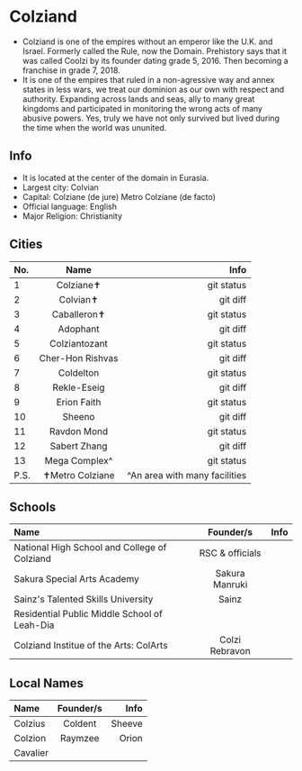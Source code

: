 # Colziand #

* Colziand is one of the empires without an emperor like the U.K. and Israel. Formerly called the Rule, now the Domain. Prehistory says that it was called Coolzi by its founder dating grade 5, 2016. Then becoming a franchise in grade 7, 2018.
* It is one of the empires that ruled in a non-agressive way and annex states in less wars, we treat our dominion as our own with respect and authority. Expanding across lands and seas, ally to many great kingdoms and participated in monitoring the wrong acts of many abusive powers. Yes, truly we have not only survived but lived during the time when the world was ununited.

## Info
* It is located at the center of the domain in Eurasia. 
* Largest city: Colvian
* Capital: Colziane (de jure)
           Metro Colziane (de facto)
* Official language: English
* Major Religion: Christianity

## Cities
| No. | Name | Info |
| :---         |     :---:      |          ---: |
| 1   | Colziane✝     | git status    |
| 2     | Colvian✝       | git diff      |
| 3   | Caballeron✝     | git status    |
| 4     | Adophant       | git diff      |
| 5   | Colziantozant     | git status    |
| 6     | Cher-Hon Rishvas       | git diff      |
| 7   | Coldelton     | git status    |
| 8     | Rekle-Eseig       | git diff      |
| 9   | Erion Faith     | git status    |
| 10    | Sheeno       | git diff      |
| 11   | Ravdon Mond     | git status    |
| 12     | Sabert Zhang       | git diff      |
| 13   | Mega Complex^     | git status    |
| P.S. | ✝Metro Colziane | ^An area with many facilities |

## Schools
| Name | Founder/s | Info |
| :---         |     :---:      |          ---: |
| National High School and College of Colziand | RSC & officials |  |
| Sakura Special Arts Academy | Sakura Manruki | 
| Sainz's Talented Skills University | Sainz | 
| Residential Public Middle School of Leah-Dia | | 
| Colziand Institue of the Arts: ColArts | Colzi Rebravon | 

## Local Names
| Name | Founder/s | Info |
| :---         |     :---:      |          ---: |
| Colzius | Coldent | Sheeve |
| Colzion | Raymzee | Orion |
| Cavalier | | |
